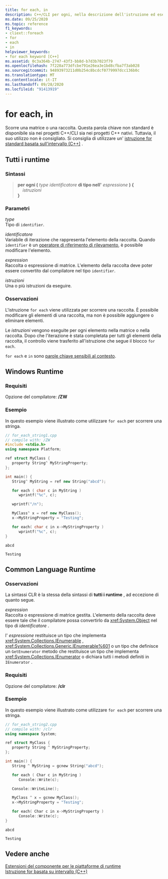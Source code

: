 ```yaml
---
title: for each, in
description: C++/CLI per ogni, nella descrizione dell'istruzione ed esempi.
ms.date: 09/25/2020
ms.topic: reference
f1_keywords:
- cliext::foreach
- for
- each
- in
helpviewer_keywords:
- for each keyword [C++]
ms.assetid: 0c3a364b-2747-43f3-bb8d-b7d3b7023f79
ms.openlocfilehash: 7f228a773dfcbe791e26ea3e1bd8cfba7f3ab028
ms.sourcegitcommit: 94893973211d0b254c8bcdcf0779997dcc136b0c
ms.translationtype: MT
ms.contentlocale: it-IT
ms.lasthandoff: 09/28/2020
ms.locfileid: "91413919"
---
```

# <a name="for-each-in"></a>for each, in

Scorre una matrice o una raccolta. Questa parola chiave non standard è disponibile sia nei progetti C++/CLI sia nei progetti C++ nativi. Tuttavia, il suo utilizzo non è consigliato. Si consiglia di utilizzare un' [istruzione for standard basata sull'intervallo (C++)](../cpp/range-based-for-statement-cpp.md) .

## <a name="all-runtimes"></a>Tutti i runtime

### <a name="syntax"></a>Sintassi

> **per ogni (** *type* *identificatore* **di tipo nell'** *espressione* **) {**\
> &nbsp;&nbsp;&nbsp;&nbsp;*istruzioni*\
> **}**

### <a name="parameters"></a>Parametri

*type*<br/>
Tipo di `identifier`.

*identificatore*<br/>
Variabile di iterazione che rappresenta l'elemento della raccolta.  Quando `identifier` è un [operatore di riferimento di rilevamento](../extensions/tracking-reference-operator-cpp-component-extensions.md), è possibile modificare l'elemento.

*expression*<br/>
Raccolta o espressione di matrice. L'elemento della raccolta deve poter essere convertito dal compilatore nel tipo `identifier`.

*istruzioni*<br/>
Una o più istruzioni da eseguire.

### <a name="remarks"></a>Osservazioni

L'istruzione `for each` viene utilizzata per scorrere una raccolta. È possibile modificare gli elementi di una raccolta, ma non è possibile aggiungere o eliminare elementi.

Le *istruzioni* vengono eseguite per ogni elemento nella matrice o nella raccolta. Dopo che l'iterazione è stata completata per tutti gli elementi della raccolta, il controllo viene trasferito all'istruzione che segue il blocco `for each`.

`for each` e `in` sono [parole chiave sensibili al contesto](../extensions/context-sensitive-keywords-cpp-component-extensions.md).

## <a name="windows-runtime"></a>Windows Runtime

### <a name="requirements"></a>Requisiti

Opzione del compilatore: **/ZW**

### <a name="example"></a>Esempio

In questo esempio viene illustrato come utilizzare `for each` per scorrere una stringa.

```cpp
// for_each_string1.cpp
// compile with: /ZW
#include <stdio.h>
using namespace Platform;

ref struct MyClass {
   property String^ MyStringProperty;
};

int main() {
   String^ MyString = ref new String("abcd");

   for each ( char c in MyString )
      wprintf("%c", c);

   wprintf("/n");

   MyClass^ x = ref new MyClass();
   x->MyStringProperty = "Testing";

   for each( char c in x->MyStringProperty )
      wprintf("%c", c);
}
```

```Output
abcd

Testing
```

## <a name="common-language-runtime"></a>Common Language Runtime

### <a name="remarks"></a>Osservazioni

La sintassi CLR è la stessa della sintassi di **tutti i runtime** , ad eccezione di quanto segue.

*expression*<br/>
Raccolta o espressione di matrice gestita. L'elemento della raccolta deve essere tale che il compilatore possa convertirlo da <xref:System.Object> nel tipo di *identificatore* .

l' *espressione* restituisce un tipo che implementa <xref:System.Collections.IEnumerable> , <xref:System.Collections.Generic.IEnumerable%601> o un tipo che definisce un `GetEnumerator` metodo che restituisce un tipo che implementa <xref:System.Collections.IEnumerator> o dichiara tutti i metodi definiti in `IEnumerator` .

### <a name="requirements"></a>Requisiti

Opzione del compilatore: **/clr**

### <a name="example"></a>Esempio

In questo esempio viene illustrato come utilizzare `for each` per scorrere una stringa.

```cpp
// for_each_string2.cpp
// compile with: /clr
using namespace System;

ref struct MyClass {
   property String ^ MyStringProperty;
};

int main() {
   String ^ MyString = gcnew String("abcd");

   for each ( Char c in MyString )
      Console::Write(c);

   Console::WriteLine();

   MyClass ^ x = gcnew MyClass();
   x->MyStringProperty = "Testing";

   for each( Char c in x->MyStringProperty )
      Console::Write(c);
}
```

```Output
abcd

Testing
```

## <a name="see-also"></a>Vedere anche

[Estensioni del componente per le piattaforme di runtime](../extensions/component-extensions-for-runtime-platforms.md)\
[Istruzione for basata su intervallo (C++)](../cpp/range-based-for-statement-cpp.md)
